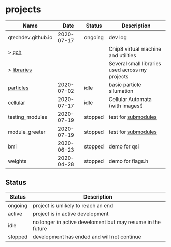 # projects

Name                            | Date        | Status  | Description
--------------------------------|-------------|---------|------------
qtechdev.github.io              | 2020-07-17  | ongoing | dev log
\> [qch][]                      |             |         | Chip8 virtual machine and utilities
\> [libraries][]                |             |         | Several small libraries used across my projects
[particles](particles.md)       | 2020-07-02  | idle    | basic particle silumation
[cellular][]                    | 2020-07-17  | idle    | Cellular Automata (with images!)
testing_modules                 | 2020-07-19  | stopped | test for [submodules](../research/submodules.md)
module_greeter                  | 2020-07-19  | stopped | test for [submodules](../research/submodules.md)
bmi                             | 2020-06-23  | stopped | demo for qsi
weights                         | 2020-04-28  | stopped | demo for flags.h

## Status
Status  | Description
--------|------------
ongoing | project is unlikely to reach an end
active  | project is in active development
idle    | no longer in active develoment but may resume in the future
stopped | development has ended and will not continue

[qch]: <qch/>
[libraries]: <libs/>
[cellular]: </cellular/>
